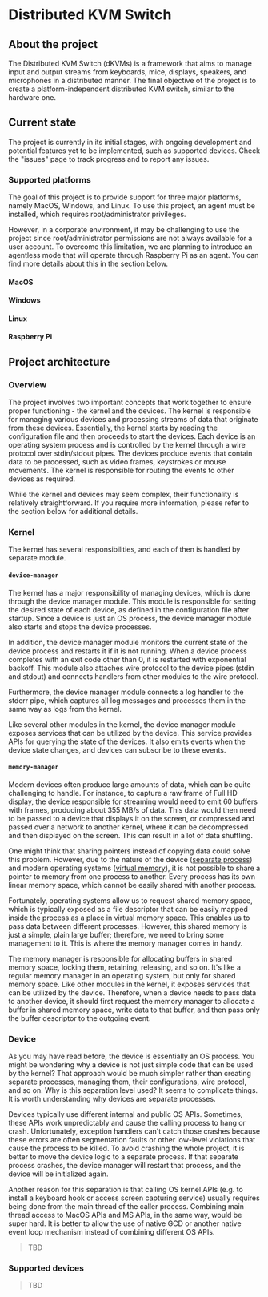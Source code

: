 # Distributed KVM Switch

## About the project
The Distributed KVM Switch (dKVMs) is a framework that aims to manage input and output streams from keyboards, mice, displays, speakers, and microphones in a distributed manner. The final objective of the project is to create a platform-independent distributed KVM switch, similar to the hardware one.

## Current state
The project is currently in its initial stages, with ongoing development and potential features yet to be implemented, such as supported devices. Check the "issues" page to track progress and to report any issues.

### Supported platforms
The goal of this project is to provide support for three major platforms, namely MacOS, Windows, and Linux. To use this project, an agent must be installed, which requires root/administrator privileges.

However, in a corporate environment, it may be challenging to use the project since root/administrator permissions are not always available for a user account. To overcome this limitation, we are planning to introduce an agentless mode that will operate through Raspberry Pi as an agent. You can find more details about this in the section below.
#### MacOS

#### Windows

#### Linux

#### Raspberry Pi

## Project architecture

### Overview
The project involves two important concepts that work together to ensure proper functioning - the kernel and the devices. The kernel is responsible for managing various devices and processing streams of data that originate from these devices. Essentially, the kernel starts by reading the configuration file and then proceeds to start the devices. Each device is an operating system process and is controlled by the kernel through a wire protocol over stdin/stdout pipes. The devices produce events that contain data to be processed, such as video frames, keystrokes or mouse movements. The kernel is responsible for routing the events to other devices as required.

While the kernel and devices may seem complex, their functionality is relatively straightforward. If you require more information, please refer to the section below for additional details.

### Kernel
The kernel has several responsibilities, and each of then is handled by separate module.

#### `device-manager`
The kernel has a major responsibility of managing devices, which is done through the device manager module. This module is responsible for setting the desired state of each device, as defined in the configuration file after startup. Since a device is just an OS process, the device manager module also starts and stops the device processes.

In addition, the device manager module monitors the current state of the device process and restarts it if it is not running. When a device process completes with an exit code other than 0, it is restarted with exponential backoff. This module also attaches wire protocol to the device pipes (stdin and stdout) and connects handlers from other modules to the wire protocol.

Furthermore, the device manager module connects a log handler to the stderr pipe, which captures all log messages and processes them in the same way as logs from the kernel. 

Like several other modules in the kernel, the device manager module exposes services that can be utilized by the device. This service provides APIs for querying the state of the devices. It also emits events when the device state changes, and devices can subscribe to these events.

#### `memory-manager`
Modern devices often produce large amounts of data, which can be quite challenging to handle. For instance, to capture a raw frame of Full HD display, the device responsible for streaming would need to emit 60 buffers with frames, producing about 355 MB/s of data. This data would then need to be passed to a device that displays it on the screen, or compressed and passed over a network to another kernel, where it can be decompressed and then displayed on the screen. This can result in a lot of data shuffling.

One might think that sharing pointers instead of copying data could solve this problem. However, due to the nature of the device ([separate process](#device)) and modern operating systems ([virtual memory](https://en.wikipedia.org/wiki/Virtual_memory)), it is not possible to share a pointer to memory from one process to another. Every process has its own linear memory space, which cannot be easily shared with another process.

Fortunately, operating systems allow us to request shared memory space, which is typically exposed as a file descriptor that can be easily mapped inside the process as a place in virtual memory space. This enables us to pass data between different processes. However, this shared memory is just a simple, plain large buffer; therefore, we need to bring some management to it. This is where the memory manager comes in handy.

The memory manager is responsible for allocating buffers in shared memory space, locking them, retaining, releasing, and so on. It's like a regular memory manager in an operating system, but only for shared memory space. Like other modules in the kernel, it exposes services that can be utilized by the device. Therefore, when a device needs to pass data to another device, it should first request the memory manager to allocate a buffer in shared memory space, write data to that buffer, and then pass only the buffer descriptor to the outgoing event.

### Device
As you may have read before, the device is essentially an OS process. You might be wondering why a device is not just simple code that can be used by the kernel? That approach would be much simpler rather than creating separate processes, managing them, their configurations, wire protocol, and so on. Why is this separation level used? It seems to complicate things. It is worth understanding why devices are separate processes.

Devices typically use different internal and public OS APIs. Sometimes, these APIs work unpredictably and cause the calling process to hang or crash. Unfortunately, exception handlers can't catch those crashes because these errors are often segmentation faults or other low-level violations that cause the process to be killed. To avoid crashing the whole project, it is better to move the device logic to a separate process. If that separate process crashes, the device manager will restart that process, and the device will be initialized again.

Another reason for this separation is that calling OS kernel APIs (e.g. to install a keyboard hook or access screen capturing service) usually requires being done from the main thread of the caller process. Combining main thread access to MacOS APIs and MS APIs, in the same way, would be super hard. It is better to allow the use of native GCD or another native event loop mechanism instead of combining different OS APIs.

> TBD

### Supported devices

> TBD